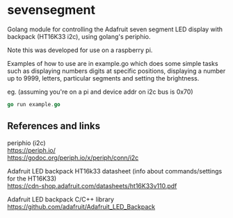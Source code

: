 # sevensegment
Golang module for controlling the Adafruit seven segment LED display with backpack (HT16K33 i2c), using golang's periphio.

Note this was developed for use on a raspberry pi.

Examples of how to use are in example.go which does some simple tasks such as displaying numbers digits at specific positions, displaying a number up to 9999, letters, particular segments and setting the brightness.

eg. (assuming you're on a pi and device addr on i2c bus is 0x70)
```go mod init main
go run example.go
```

## References and links
periphio (i2c)  
https://periph.io/  
https://godoc.org/periph.io/x/periph/conn/i2c

Adafruit LED backpack HT16k33 datasheet (info about commands/settings for the HT16K33)  
https://cdn-shop.adafruit.com/datasheets/ht16K33v110.pdf

Adafruit LED backpack C/C++ library  
https://github.com/adafruit/Adafruit_LED_Backpack
